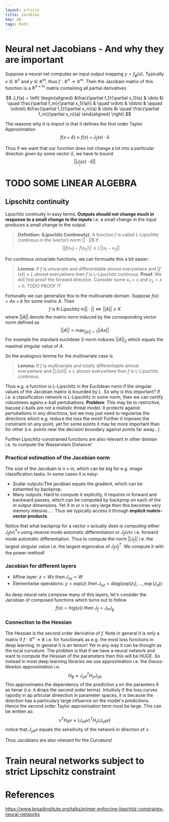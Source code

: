 ```yaml
---
layout: article
title: Jacobian
key: A6
tags: Math
---
```


# Neural net Jacobians - And why they are important

Suppose a neural net computes an input output mapping $y = f_\phi(x)$. Typically $x \in \mathbb{R}^n$ and $y \in  \mathbb{R}^m$, thus $f : \mathbb{R}^n \rightarrow \mathbb{R}^m$. Then the Jacobain matrix of this function is a $\mathbb{R}^{n \times m}$ matrix containing all partial derivatives

$$ J_f(a) = \left( \begin{aligned} &\frac{\partial f_1}{\partial x_1}(a) & \dots &\ \quad  \frac{\partial f_m}{\partial x_1}(a)\\ & \quad \vdots &  \ddots & \qquad \vdots\\  &\frac{\partial f_1}{\partial x_n}(a) & \dots &\ \quad  \frac{\partial f_m}{\partial x_n}(a) \end{aligned}  \right) $$

The reasone why it is import is that it defines the first order Taylor Approximation
$$ f(x + \delta) \approx f(x) + J_f(x)\cdot \delta$$

Thus if we want that our function does not change a lot into a particular direction given by some vector $\delta$, we have to bound
$$ ||J_f(x)\cdot \delta||$$

# TODO SOME LINEAR ALGEBRA

## Lipschitz continuity

Lipschitz continuity in easy terms: **Outputs should not change much in response to a small change to the inputs** i.e. a small change in the input produces a small change to the output.

> **Definition: (Lipschitz Continouty)**: A function $f$ is called L-Lipschitz continous in the (vector) norm $|| \cdot ||$$ if
> $$ ||f(x_1) - f(x_2)|| \leq L ||x_1 - x_2||$$

For conitnous univariate functions, we can formualte this a bit easier:

> **Lemma:** If $f$ is univariate and differentiable almost everywhere and $|f'(x)| \leq L$ almost everywhere then $f$ is L-Lipschitz continous.
> **Proof**: We will first proof the forward direction. Consider some $x_1 = x$ and $x_2 = x + h$. TODO PROOF IT

Fortunatly we can generalize this to the multivariate domain. Suppose $f(x) = Ax + b$ for some matrix $A$. Then 
$$ f \text{ is K-Lipschitz in} || \cdot || \iff ||A|| \leq K$$
where $||A||$ denote the matrix norm induced by the corresponding vector norm defined as
$$ ||A|| = \max_{||x|| = 1} ||Ax||$$
For example the standard euclidean 2-norm induces $||A||_2$ which equals the maximal singular value of $A$.

So the analogous lemma for the multivariate case is
> **Lemma:** If $f$ is multivariate and totally differentiable almost everywhere and $||J(x)|| \leq L$ almost everywhere then $f$ is L-Lipschitz continous.

Thus e.g. a function is L-Lipschitz in the Euclidean norm if the singular values of the Jacobian matrix is bounded by $L$. So why is this important? If i.e. a classification network is L-Lipschitz in some norm, then we can certify robustness agains $\epsilon$-ball pertubations. **Problem**: This may be to restrictive, bacuse $\epsilon$-balls are not a realistic threat model. It protects against pertubations in *any* directions, but we may just need to regularize the directions which e.g. reduce the loss the most! Further it imposes the constraint on any point, yet for some points it may be more important than for other (i.e. points near the decision boundary against points far away...).

Further Lipschitz-constrained functions are also relevant in other domian i.e. to compute the Wasserstein Distance!

### Practical estimation of the Jacobian norm

The size of the Jacobain is $n \times m$, which can be big for e.g. image classification tasks. In some cases it is easy:

* Scalar outputs:The jacobian equals the gradient, which can be estiamted by backprop.
* Many outputs: Hard to compute it explicitly, it requires $m$ forward and backward passes, which can be computed by backprop on each of the $m$ output dimensions. Yet if $m$ or $n$ is very large then this becomes very memory intesive... . Thus we typically access it through **implicit matrix-vector products**.

Notice that what backprop for a vector $v$ actually does is computing either $J_f(v)^T v$ using reverse mode automatic differentiation or $J_f(v)v$ i.e. forward mode automatic differentiation. Thus to compute the norm $||J_f||$ i.e. the largest singular value i.e. the largest eigenvalue of $J_f J_f^T$. We compute it with the power method!

### Jacobian for different layers

* Affine layer: $z = Wx$ then $J_{zx} = W$
* Elementwise operations: $y = exp(z)$ then $J_{yz} = diag(exp(z_1), \dots, \exp(z_d))$ 

As deep neural nets compose many of this layers, let's consider the Jacobian of composed functions which turns out to follow
$$ f(x) = h(g(x)) \text{ then } J_f = J_h J_g$$


### Connection to the Hessian

The Hessian is the second order derivative of $f$. Note in general it is only a matrix if $f: \mathbb{R}^n \rightarrow \mathbb{R}$ i.e. for functionals as e.g. the most loss functions in deep learning. In general it is an tensor! Yet in any way it can be thought as the local curvature. The problem is that if we have a neural network and want to compute the Hessian of the parameters then this will be HUGE. So instead in most deep learning libraries we use approximation i.e. the *Gauss-Newton approximation* i.e.
$$ H_\phi \approx J_{y\theta}^T H_y J_{y\theta}$$
This approximates the dependency of the prediction $y$ on the paramters $\theta$ as lienar (i.e. it drops the second order terms). Intuitivly if the loss curves rapodly in ap articular direection in parameter spaces, it is because the direction has a particulary large influence on the model's predicitons. Hence the second order Taylor approximation term must be large. This can be written as:
$$ v^T H_\theta v \approx (J_{y\theta} v)^T H_y (J_{y\theta} v)$$
notice that $J_{y\theta} v$ equals the sensitivity of the network in direction of $v$. 

Thus Jacobians are also relevant for the Curvature!



# Train neural networks subject to strict Lipschitz constraint





# References
https://www.broadinstitute.org/talks/primer-enforcing-lipschitz-constraints-neural-networks
